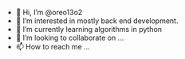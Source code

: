 - 👋 Hi, I’m @oreo13o2 
- 👀 I’m interested in mostly back end development.
- 🌱 I’m currently learning algorithms in python
- 💞️ I’m looking to collaborate on ...
- 📫 How to reach me ...

<!---
oreo13o2/oreo13o2 is a ✨ special ✨ repository because its `README.md` (this file) appears on your GitHub profile.
You can click the Preview link to take a look at your changes.
--->
